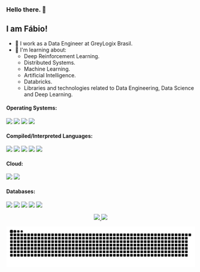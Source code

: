 ### Hello there. 👋

## I am Fábio!
- 🔭 I work as a Data Engineer at GreyLogix Brasil.
- 🌱 I'm learning about:
  - Deep Reinforcement Learning.
  - Distributed Systems.
  - Machine Learning.
  - Artificial Intelligence.
  - Databricks.
  - Libraries and technologies related to Data Engineering, Data Science and Deep Learning.

#### Operating Systems:
<p>
  <img src="https://img.shields.io/badge/Linux-FCC624?style=for-the-badge&logo=linux&logoColor=black" />
  <img src="https://img.shields.io/badge/Debian-A81D33?style=for-the-badge&logo=debian&logoColor=white" /> 
  <img src="https://img.shields.io/badge/Fedora-294172?style=for-the-badge&logo=fedora&logoColor=white" />
  <img src="https://img.shields.io/badge/Windows-0078D6?style=for-the-badge&logo=windows&logoColor=white" /> 
</p>

#### Compiled/Interpreted Languages:
<p>
  <img src="https://img.shields.io/badge/C-00599C?style=for-the-badge&logo=c&logoColor=white" /> 
  <img src="https://img.shields.io/badge/Python-3776AB?style=for-the-badge&logo=python&logoColor=white" /> 
  <img src="https://img.shields.io/badge/Java-ED8B00?style=for-the-badge&logo=java&logoColor=white" /> 
  <img src="https://img.shields.io/badge/C%23-239120?style=for-the-badge&logo=c-sharp&logoColor=white" />  	
  <img src="https://img.shields.io/badge/JavaScript-323330?style=for-the-badge&logo=javascript&logoColor=F7DF1E" />
</p>

#### Cloud:
<img src="https://img.shields.io/badge/azure-%230072C6.svg?style=for-the-badge&logo=microsoftazure&logoColor=white" /> <img src="https://img.shields.io/badge/GoogleCloud-%234285F4.svg?style=for-the-badge&logo=google-cloud&logoColor=white" />

#### Databases:
<p>
  <img src="https://img.shields.io/badge/MySQL-00000F?style=for-the-badge&logo=mysql&logoColor=white" />
  <img src="https://img.shields.io/badge/PostgreSQL-316192?style=for-the-badge&logo=postgresql&logoColor=white" /> 
  <img src="https://img.shields.io/badge/Microsoft%20SQL%20Server-CC2927?style=for-the-badge&logo=microsoft%20sql%20server&logoColor=white" /> 
  <img src="https://img.shields.io/badge/MariaDB-003545?style=for-the-badge&logo=mariadb&logoColor=white"  />
  <img src="https://img.shields.io/badge/sqlite-%2307405e.svg?style=for-the-badge&logo=sqlite&logoColor=white"  />
</p>

<div align="center">
  <p>
  <a href="https://github.com/fabiodemo">
  <img height="180em" src="https://github-readme-stats.vercel.app/api?username=fabiodemo&show_icons=true&theme=dark&include_all_commits=true&count_private=true"/>
  <img height="180em" src="https://github-readme-stats.vercel.app/api/top-langs/?username=fabiodemo&layout=compact&langs_count=10&hide=jupyter%20notebook,html&theme=dark"/>    
  </p>
</div>

</div>
 
<div> 
 
  ![Snake animation](https://github.com/fabiodemo/fabiodemo/blob/output/github-contribution-grid-snake-dark.svg)
  
 
</div>
